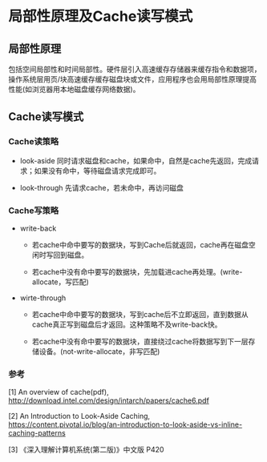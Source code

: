 # 局部性原理及Cache读写模式 

## 局部性原理

包括空间局部性和时间局部性。硬件层引入高速缓存存储器来缓存指令和数据项，操作系统层用页/块高速缓存缓存磁盘块或文件，应用程序也会用局部性原理提高性能(如浏览器用本地磁盘缓存网络数据)。

## Cache读写模式

### Cache读策略 

* look-aside
同时请求磁盘和cache，如果命中，自然是cache先返回，完成请求；如果没有命中，等待磁盘请求完成即可。


* look-through
先请求cache，若未命中，再访问磁盘


### Cache写策略 

* write-back

  * 若cache中命中要写的数据块，写到Cache后就返回，cache再在磁盘空闲时写回到磁盘。

  * 若cache中没有命中要写的数据块，先加载进cache再处理。(write-allocate，写匹配)

* wirte-through

  * 若cache中命中要写的数据块，写到cache后不立即返回，直到数据从cache真正写到磁盘后才返回。这种策略不及write-back快。

  * 若cache中没有命中要写的数据块，直接绕过cache将数据写到下一层存储设备。(not-write-allocate，非写匹配)

### 参考
[1] An overview of cache(pdf),  http://download.intel.com/design/intarch/papers/cache6.pdf

[2] An Introduction to Look-Aside Caching, https://content.pivotal.io/blog/an-introduction-to-look-aside-vs-inline-caching-patterns

[3] 《深入理解计算机系统(第二版)》中文版 P420


